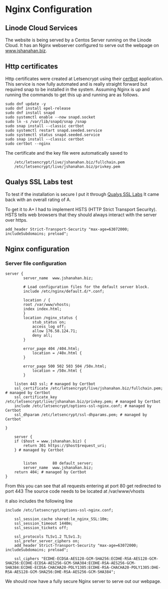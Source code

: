 # Nginx Configuration

## Linode Cloud Services
The website is being served by a Centos Server running on the Linode Cloud.
It has an Nginx webserver configured to serve out the webpage on www.jshanahan.biz.

## Http certificates
Http certificates were created at Letsencrypt using their [certbot](https://certbot.eff.org/) application.
This service is now fully automated and is really straight forward but required snap to be installed in the system.
Assuming Nginx is up and running the commands to get this up and running are as follows.

```
sudo dnf update -y
sudo dnf install epel-release
sudo dnf install snapd
sudo systemctl enable --now snapd.socket
sudo ln -s /var/lib/snapd/snap /snap
sudo snap install --classic certbot
sudo systemctl restart snapd.seeded.service
sudo systemctl status snapd.seeded.service
sudo snap install --classic certbot
sudo certbot --nginx
```
The certificate and the key file were automatically saved to 
```
    /etc/letsencrypt/live/jshanahan.biz/fullchain.pem
    /etc/letsencrypt/live/jshanahan.biz/privkey.pem
```


## Qualys SSL Labs test
To test if the installation is secure I  put it through [Qualys SSL Labs](https://ssllabs.com)
It came back with an overall rating of A.

To get it to A+ I had to implement HSTS (HTTP Strict Transport Security). HSTS tells web browsers that they should always interact with the server over https.

```
add_header Strict-Transport-Security "max-age=63072000; includeSubdomains; preload";
```


## Nginx configuration


### Server file configuration

```
server {
        server_name  www.jshanahan.biz;

        # Load configuration files for the default server block.
        include /etc/nginx/default.d/*.conf;

        location / {
		root /var/www/vhosts;
		index index.html;
        }
    	location /nginx_status {
	    	stub_status on;
		    access_log off;
		    allow 176.58.124.71;
		    deny all;
	    }

        error_page 404 /404.html;
            location = /40x.html {
        }

        error_page 500 502 503 504 /50x.html;
            location = /50x.html {
        }
    
    listen 443 ssl; # managed by Certbot
    ssl_certificate /etc/letsencrypt/live/jshanahan.biz/fullchain.pem; # managed by Certbot
    ssl_certificate_key /etc/letsencrypt/live/jshanahan.biz/privkey.pem; # managed by Certbot
    include /etc/letsencrypt/options-ssl-nginx.conf; # managed by Certbot
    ssl_dhparam /etc/letsencrypt/ssl-dhparams.pem; # managed by Certbot

}

    server {
    if ($host = www.jshanahan.biz) {
        return 301 https://$host$request_uri;
    } # managed by Certbot


        listen       80 default_server;
        server_name  www.jshanahan.biz;
    return 404; # managed by Certbot
} 

```

From this you can see that all requests entering at port 80 get redirected to port 443
The source code needs to be located at /var/www/vhosts


it also includes the following line
```
include /etc/letsencrypt/options-ssl-nginx.conf;
```

```
    ssl_session_cache shared:le_nginx_SSL:10m;
    ssl_session_timeout 1440m;
    ssl_session_tickets off;

    ssl_protocols TLSv1.2 TLSv1.3;
    ssl_prefer_server_ciphers on;
    add_header Strict-Transport-Security "max-age=63072000; includeSubdomains; preload";

    ssl_ciphers "ECDHE-ECDSA-AES128-GCM-SHA256:ECDHE-RSA-AES128-GCM-SHA256:ECDHE-ECDSA-AES256-GCM-SHA384:ECDHE-RSA-AES256-GCM-SHA384:ECDHE-ECDSA-CHACHA20-POLY1305:ECDHE-RSA-CHACHA20-POLY1305:DHE-RSA-AES128-GCM-SHA256:DHE-RSA-AES256-GCM-SHA384";
```

We should now have a fully secure Nginx server to serve out our webpage.